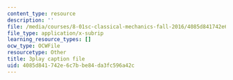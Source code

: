 ```yaml
---
content_type: resource
description: ''
file: /media/courses/8-01sc-classical-mechanics-fall-2016/4085d841742e6c7bbe84da3fc596a42c_TF93gm1_O8M.srt
file_type: application/x-subrip
learning_resource_types: []
ocw_type: OCWFile
resourcetype: Other
title: 3play caption file
uid: 4085d841-742e-6c7b-be84-da3fc596a42c
---
```

